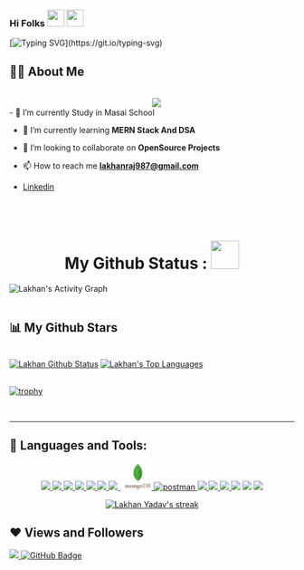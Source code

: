 ### Hi Folks <img src= "https://media2.giphy.com/media/Lm5hxmmI6ucOQGfjKj/giphy.gif?cid=6c09b952o9xti0m387z597k2xqipch3qmqjydym98oef87ve&rid=giphy.gif&ct=s" width= "30" height= "30"> <img src= "https://media.tenor.com/images/2adfe94e69139f3e22623b61d375a7a7/tenor.gif" width= "30" height= "30">


[![Typing SVG](https://readme-typing-svg.herokuapp.com?font=Architects+Daughter&color=22EBF7&size=25&center=false&lines=I+am+Lakhan+yadav;Asprirant+of+Full+stack+web+developer...)](https://git.io/typing-svg)



 ## 🙋‍♂️ About Me


</br>

 <img  src="https://camo.githubusercontent.com/992babdffd8c74a1502de375fbdf7e4d54773242/68747470733a2f2f6d656469612e67697068792e636f6d2f6d656469612f53576f536b4e36447854737a71494b4571762f67697068792e676966" align="right" width="50%" /> 
<br/>
- 🔭 I’m currently Study in Masai School 

- 🌱 I’m currently learning **MERN Stack And DSA**

- 💞️  I’m looking to collaborate on **OpenSource Projects**
<!-- - 👨‍💻 All of my projects are available at **[My Portfolio](https://manishchouhan.vercel.app/)** -->


- 📫 How to reach me **lakhanraj987@gmail.com**

 - [Linkedin](https://www.linkedin.com/in/lakhan-kumar-yadav-379672180/) 

<br/>
<br/>




<h1 align="center">My Github Status : <img src="https://c.tenor.com/I5iY9Hj8YGQAAAAi/kroppa-digital.gif" height="50px" width="50px"/> </h1>

<img alt="Lakhan's Activity Graph" src="https://activity-graph.herokuapp.com/graph?username=Lakhan9525&bg_color=0D1117&color=5BCDEC&line=5BCDEC&point=FFFFFF&hide_border=true" />


<br/>
<br/>

## 📊 My Github Stars

  <br/>
    <a href=""><img alt="Lakhan Github Status" style="width:57%" src="https://github-readme-stats.vercel.app/api?username=Lakhan9525&show_icons=true&count_private=true&theme=react&hide_border=true&bg_color=0D1117" /></a>
  <a href="https://github.com/Lakhan9525/github-readme-stats"><img alt="Lakhan's Top Languages" style="width:42%" src="https://github-readme-stats.vercel.app/api/top-langs/?username=Lakhan9525&langs_count=8&count_private=true&layout=compact&theme=react&hide_border=true&bg_color=0D1117" /></a> 


<br/> 


<br/>

[![trophy](https://github-profile-trophy.vercel.app/?username=Lakhan9525)](https://github.com/ryo-ma/github-profile-trophy)



</br>
<hr> 

## 🚀 Languages and Tools:

<p align="center"> 
    <a href="https://reactjs.org/" target="_blank"> <img src="https://img.icons8.com/color/48/000000/react-native.png"/> </a>
    <a href="https://developer.mozilla.org/en-US/docs/Web/JavaScript" target="_blank"> <img src="https://img.icons8.com/color/48/000000/javascript.png"/> </a> 
    <a href="https://www.w3.org/html/" target="_blank"> <img src="https://img.icons8.com/color/48/000000/html-5.png"/> </a> 
    <a href="https://www.w3schools.com/css/" target="_blank"> <img src="https://img.icons8.com/color/48/000000/css3.png"/> </a> 
    <a href="https://getbootstrap.com" target="_blank"> <img src="https://img.icons8.com/color/48/000000/bootstrap.png"/> </a>  
    <a href="https://chakra-ui.com/" target="_blank"> <img src="https://img.icons8.com/color/48/000000/chakra-ui.png"/> </a>  
    <a style="padding-right:8px;" href="https://nodejs.org" target="_blank"> <img src="https://img.icons8.com/color/48/000000/nodejs.png"/> </a> 
    <a href="https://www.mongodb.com/" target="_blank"> <img src="https://raw.githubusercontent.com/devicons/devicon/master/icons/mongodb/mongodb-original-wordmark.svg" alt="mongodb" width="48" height="48"/> </a> 
    <a href="https://postman.com" target="_blank"> <img src="https://www.vectorlogo.zone/logos/getpostman/getpostman-icon.svg" alt="postman" width="45" height="45"/> </a>   
    <a href="https://git-scm.com/" target="_blank"> <img src="https://img.icons8.com/color/48/000000/git.png"/> </a> 
    <a href="https://redux.js.org" target="_blank"> <img src="https://img.icons8.com/color/48/000000/redux.png"/> </a>
    <a href="https://expressjs.com" target="_blank"> <img src="https://img.icons8.com/color/48/000000/express.png"/> </a>
    <a href="https://icons8.com/icon/111953/json"><img src="https://img.icons8.com/material-outlined/48/000000/json.png"/></a>
    <a href="https://icons8.com/icon/24895/npm"><img src="https://img.icons8.com/color/48/000000/npm.png"/></a>
    <a href="https://icons8.com/icon/gFw7X5Tbl3ss/material-ui"><img src="https://img.icons8.com/color/48/000000/material-ui.png"/></a>
</p>


<p align="center">
    <a href="https://github.com/Lakhan9525/github-readme-streak-stats">
        <img title="🔥 Get streak stats for your profile at git.io/streak-stats" alt="Lakhan Yadav's streak" src="https://github-readme-streak-stats.herokuapp.com/?user=manishchouhan2396&theme=black-ice&hide_border=true&stroke=0000&background=060A0CD0"/>
    </a>
</p>


## ❤ Views and Followers

<a href="https://github.com/Lakhan9525">
    <img src="https://komarev.com/ghpvc/?username=Lakhan9525">
</a>
<a href="https://github.com/Lakhan9525"><img src="https://img.shields.io/github/followers/Lakhan9525?label=Followers&style=social" alt="GitHub Badge"></a>

